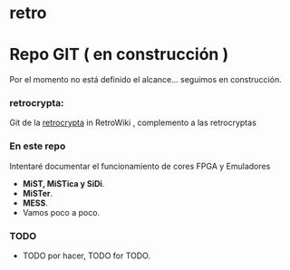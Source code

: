 # retro
# Repo GIT ( en construcción ) 

Por el momento no está definido el alcance... seguimos en construcción.

### retrocrypta:

Git de la [retrocrypta](http://www.retrowiki.es/viewforum.php?f=106) in RetroWiki , complemento a las retrocryptas

### En este repo
Intentaré documentar el funcionamiento de cores FPGA y Emuladores

* **MiST, MiSTica y SiDi**.
* **MiSTer**.
* **MESS**.
* Vamos poco a poco.


### TODO

 * TODO por hacer, TODO for TODO.
